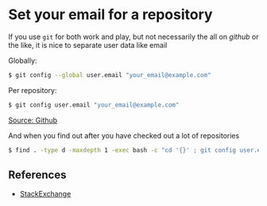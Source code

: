 # Set your email for a repository

If you use `git` for both work and play, but not necessarily the all on *github* or the like, it is nice to separate user data like email

Globally:

```bash
$ git config --global user.email "your_email@example.com"
```

Per repository:

```bash
$ git config user.email "your_email@example.com"
```

[Source: Github](https://help.github.com/articles/setting-your-email-in-git/)

And when you find out after you have checked out a lot of repositories

```bash
$ find . -type d -maxdepth 1 -exec bash -c "cd '{}' ; git config user.email 'your_email@example.com'"  \;
```

## References

- [StackExchange](http://unix.stackexchange.com/questions/187167/traverse-all-subdirectories-in-and-do-something-in-unix-shell-script)
